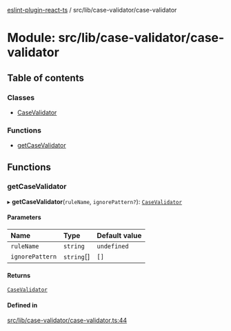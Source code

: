 [eslint-plugin-react-ts](../README.md) / src/lib/case-validator/case-validator

# Module: src/lib/case-validator/case-validator

## Table of contents

### Classes

- [CaseValidator](../classes/src_lib_case_validator_case_validator.CaseValidator.md)

### Functions

- [getCaseValidator](src_lib_case_validator_case_validator.md#getcasevalidator)

## Functions

### getCaseValidator

▸ **getCaseValidator**(`ruleName`, `ignorePattern?`): [`CaseValidator`](../classes/src_lib_case_validator_case_validator.CaseValidator.md)

#### Parameters

| Name | Type | Default value |
| :------ | :------ | :------ |
| `ruleName` | `string` | `undefined` |
| `ignorePattern` | `string`[] | `[]` |

#### Returns

[`CaseValidator`](../classes/src_lib_case_validator_case_validator.CaseValidator.md)

#### Defined in

[src/lib/case-validator/case-validator.ts:44](https://github.com/Rel1cx/eslint-plugin-react-ts/blob/63c5f09/src/lib/case-validator/case-validator.ts#L44)

